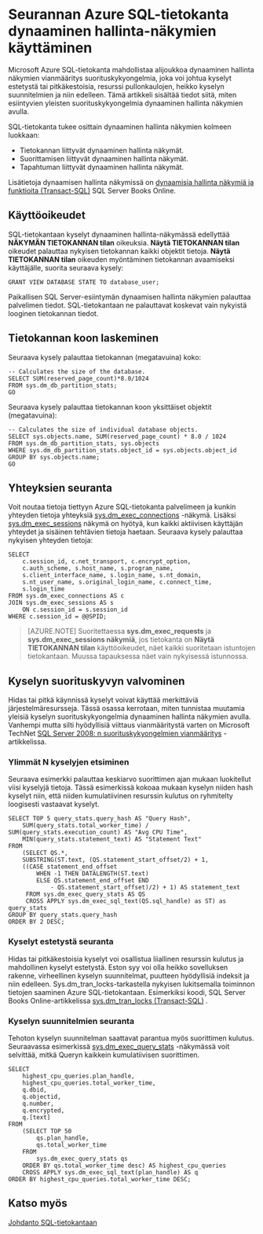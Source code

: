 <properties
   pageTitle="Seurannan dynaamisen hallinta-näkymien käyttäminen Azure SQL-tietokanta | Microsoft Azure"
   description="Opettele tunnistamaan ja yleisiä suorituskykyongelmien vianmääritys dynaaminen hallinta näkymien avulla voit valvoa Microsoft Azure SQL-tietokanta."
   services="sql-database"
   documentationCenter=""
   authors="CarlRabeler"
   manager="jhubbard"
   editor=""
   tags=""/>

<tags
   ms.service="sql-database"
   ms.devlang="na"
   ms.topic="article"
   ms.tgt_pltfrm="na"
   ms.workload="data-management"
   ms.date="09/20/2016"
   ms.author="carlrab"/>

# <a name="monitoring-azure-sql-database-using-dynamic-management-views"></a>Seurannan Azure SQL-tietokanta dynaaminen hallinta-näkymien käyttäminen

Microsoft Azure SQL-tietokanta mahdollistaa alijoukkoa dynaaminen hallinta näkymien vianmääritys suorituskykyongelmia, joka voi johtua kyselyt estetystä tai pitkäkestoisia, resurssi pullonkaulojen, heikko kyselyn suunnitelmien ja niin edelleen. Tämä artikkeli sisältää tiedot siitä, miten esiintyvien yleisten suorituskykyongelmia dynaaminen hallinta näkymien avulla.

SQL-tietokanta tukee osittain dynaaminen hallinta näkymien kolmeen luokkaan:

- Tietokannan liittyvät dynaaminen hallinta näkymät.
- Suorittamisen liittyvät dynaaminen hallinta näkymät.
- Tapahtuman liittyvät dynaaminen hallinta näkymät.

Lisätietoja dynaamisen hallinta näkymissä on [dynaamisia hallinta näkymiä ja funktioita (Transact-SQL)](https://msdn.microsoft.com/library/ms188754.aspx) SQL Server Books Online.

## <a name="permissions"></a>Käyttöoikeudet

SQL-tietokantaan kyselyt dynaaminen hallinta-näkymässä edellyttää **NÄKYMÄN TIETOKANNAN tilan** oikeuksia. **Näytä TIETOKANNAN tilan** oikeudet palauttaa nykyisen tietokannan kaikki objektit tietoja.
**Näytä TIETOKANNAN tilan** oikeuden myöntäminen tietokannan avaamiseksi käyttäjälle, suorita seuraava kysely:

```GRANT VIEW DATABASE STATE TO database_user; ```

Paikallisen SQL Server-esiintymän dynaamisen hallinta näkymien palauttaa palvelimen tiedot. SQL-tietokantaan ne palauttavat koskevat vain nykyistä looginen tietokannan tiedot.

## <a name="calculating-database-size"></a>Tietokannan koon laskeminen

Seuraava kysely palauttaa tietokannan (megatavuina) koko:

```
-- Calculates the size of the database.
SELECT SUM(reserved_page_count)*8.0/1024
FROM sys.dm_db_partition_stats;
GO
```

Seuraava kysely palauttaa tietokannan koon yksittäiset objektit (megatavuina):

```
-- Calculates the size of individual database objects.
SELECT sys.objects.name, SUM(reserved_page_count) * 8.0 / 1024
FROM sys.dm_db_partition_stats, sys.objects
WHERE sys.dm_db_partition_stats.object_id = sys.objects.object_id
GROUP BY sys.objects.name;
GO
```

## <a name="monitoring-connections"></a>Yhteyksien seuranta

Voit noutaa tietoja tiettyyn Azure SQL-tietokanta palvelimeen ja kunkin yhteyden tietoja yhteyksiä [sys.dm_exec_connections](https://msdn.microsoft.com/library/ms181509.aspx) -näkymä. Lisäksi [sys.dm_exec_sessions](https://msdn.microsoft.com/library/ms176013.aspx) näkymä on hyötyä, kun kaikki aktiivisen käyttäjän yhteydet ja sisäinen tehtävien tietoja haetaan.
Seuraava kysely palauttaa nykyisen yhteyden tietoja:

```
SELECT
    c.session_id, c.net_transport, c.encrypt_option,
    c.auth_scheme, s.host_name, s.program_name,
    s.client_interface_name, s.login_name, s.nt_domain,
    s.nt_user_name, s.original_login_name, c.connect_time,
    s.login_time
FROM sys.dm_exec_connections AS c
JOIN sys.dm_exec_sessions AS s
    ON c.session_id = s.session_id
WHERE c.session_id = @@SPID;
```

> [AZURE.NOTE] Suoritettaessa **sys.dm_exec_requests** ja **sys.dm_exec_sessions näkymiä**, jos tietokanta on **Näytä TIETOKANNAN tilan** käyttöoikeudet, näet kaikki suoritetaan istuntojen tietokantaan. Muussa tapauksessa näet vain nykyisessä istunnossa.

## <a name="monitoring-query-performance"></a>Kyselyn suorituskyvyn valvominen

Hidas tai pitkä käynnissä kyselyt voivat käyttää merkittäviä järjestelmäresursseja. Tässä osassa kerrotaan, miten tunnistaa muutamia yleisiä kyselyn suorituskykyongelmia dynaaminen hallinta näkymien avulla. Vanhempi mutta silti hyödyllisiä viittaus vianmääritystä varten on Microsoft TechNet [SQL Server 2008: n suorituskykyongelmien vianmääritys](http://download.microsoft.com/download/D/B/D/DBDE7972-1EB9-470A-BA18-58849DB3EB3B/TShootPerfProbs2008.docx) -artikkelissa.

### <a name="finding-top-n-queries"></a>Ylimmät N kyselyjen etsiminen

Seuraava esimerkki palauttaa keskiarvo suorittimen ajan mukaan luokitellut viisi kyselyjä tietoja. Tässä esimerkissä kokoaa mukaan kyselyn niiden hash kyselyt niin, että niiden kumulatiivinen resurssin kulutus on ryhmitelty loogisesti vastaavat kyselyt.

```
SELECT TOP 5 query_stats.query_hash AS "Query Hash",
    SUM(query_stats.total_worker_time) / SUM(query_stats.execution_count) AS "Avg CPU Time",
    MIN(query_stats.statement_text) AS "Statement Text"
FROM
    (SELECT QS.*,
    SUBSTRING(ST.text, (QS.statement_start_offset/2) + 1,
    ((CASE statement_end_offset
        WHEN -1 THEN DATALENGTH(ST.text)
        ELSE QS.statement_end_offset END
            - QS.statement_start_offset)/2) + 1) AS statement_text
     FROM sys.dm_exec_query_stats AS QS
     CROSS APPLY sys.dm_exec_sql_text(QS.sql_handle) as ST) as query_stats
GROUP BY query_stats.query_hash
ORDER BY 2 DESC;
```

### <a name="monitoring-blocked-queries"></a>Kyselyt estetystä seuranta

Hidas tai pitkäkestoisia kyselyt voi osallistua liiallinen resurssin kulutus ja mahdollinen kyselyt estetystä. Eston syy voi olla heikko sovelluksen rakenne, virheellinen kyselyn suunnitelmat, puutteen hyödyllisiä indeksit ja niin edelleen. Sys.dm_tran_locks-tarkastella nykyisen lukitsemalla toiminnon tietojen saaminen Azure SQL-tietokantaan. Esimerkiksi koodi, SQL Server Books Online-artikkelissa [sys.dm_tran_locks (Transact-SQL)](https://msdn.microsoft.com/library/ms190345.aspx) .

### <a name="monitoring-query-plans"></a>Kyselyn suunnitelmien seuranta

Tehoton kyselyn suunnitelman saattavat parantua myös suorittimen kulutus. Seuraavassa esimerkissä [sys.dm_exec_query_stats](https://msdn.microsoft.com/library/ms189741.aspx) -näkymässä voit selvittää, mitkä Queryn kaikkein kumulatiivisen suorittimen.

```
SELECT
    highest_cpu_queries.plan_handle,
    highest_cpu_queries.total_worker_time,
    q.dbid,
    q.objectid,
    q.number,
    q.encrypted,
    q.[text]
FROM
    (SELECT TOP 50
        qs.plan_handle,
        qs.total_worker_time
    FROM
        sys.dm_exec_query_stats qs
    ORDER BY qs.total_worker_time desc) AS highest_cpu_queries
    CROSS APPLY sys.dm_exec_sql_text(plan_handle) AS q
ORDER BY highest_cpu_queries.total_worker_time DESC;
```

## <a name="see-also"></a>Katso myös

[Johdanto SQL-tietokantaan](sql-database-technical-overview.md)
